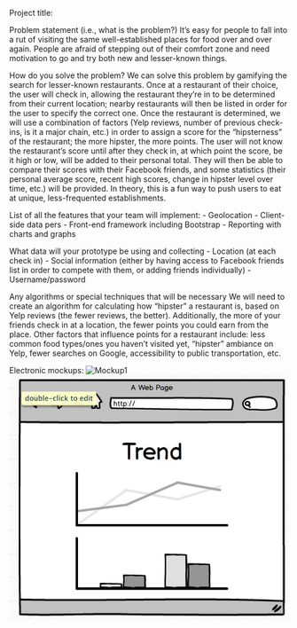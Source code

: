 Project title:

Problem statement (i.e., what is the problem?)
It’s easy for people to fall into a rut of visiting the same well-established
places for food over and over again. People are afraid of stepping out of their
comfort zone and need motivation to go and try both new and lesser-known 
things.

How do you solve the problem?
We can solve this problem by gamifying the search for lesser-known restaurants.
Once at a restaurant of their choice, the user will check in, allowing the
restaurant they’re in to be determined from their current location; nearby
restaurants will then be listed in order for the user to specify the correct 
one. Once the restaurant is determined, we will use a combination of factors
(Yelp reviews, number of previous check-ins, is it a major chain, etc.) in
order to assign a score for the “hipsterness” of the restaurant; the more 
hipster, the more points. The user will not know the restaurant’s score until
after they check in, at which point the score, be it high or low, will be added
to their personal total. They will then be able to compare their scores with 
their Facebook friends, and some statistics (their personal average score, 
recent high scores, change in hipster level over time, etc.) will be provided.
In theory, this is a fun way to push users to eat at unique, less-frequented 
establishments.

List of all the features that your team will implement:
	- Geolocation
	- Client-side data pers
	- Front-end framework including Bootstrap
	- Reporting with charts and graphs

What data will your prototype be using and collecting
	- Location (at each check in)
	- Social information (either by having access to Facebook friends list in 
	  order to compete with them, or adding friends individually)
	- Username/password 

Any algorithms or special techniques that will be necessary
We will need to create an algorithm for calculating how “hipster” a restaurant
is, based on Yelp reviews (the fewer reviews, the better). Additionally, the 
more of your friends check in at a location, the fewer points you could earn 
from the place. Other factors that influence points for a restaurant include:
less common food types/ones you haven’t visited yet, “hipster” ambiance on
Yelp, fewer searches on Google, accessibility to public transportation, etc.

Electronic mockups:
![Mockup1](/images/mockup1.jpg)
![Mockup2](/images/mockup2.jpg)
